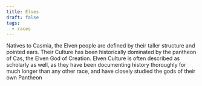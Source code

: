```yaml
---
title: Elves
draft: false
tags:
  - races
---
```

Natives to Casmia, the Elven people are defined by their taller structure and pointed ears. Their Culture has been historically dominated by the pantheon of Cas, the Elven God of Creation. Elven Culture is often described as scholarly as well, as they have been documenting history thoroughly for much longer than any other race, and have closely studied the gods of their own Pantheon